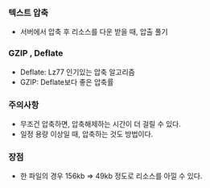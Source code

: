 ### 텍스트 압축

- 서버에서 압축 후 리소스를 다운 받을 때, 압출 풀기

### GZIP , Deflate

- Deflate: Lz77 인기있는 압축 알고리즘
- GZIP: Deflate보다 좋은 압축률

### 주의사항

- 무조건 압축하면, 압축해제하는 시간이 더 걸릴 수 있다.
- 일정 용량 이상일 때, 압축하는 것도 방법이다.

### 장점

- 한 파일의 경우 156kb => 49kb 정도로 리소스를 아낄 수 있다.
